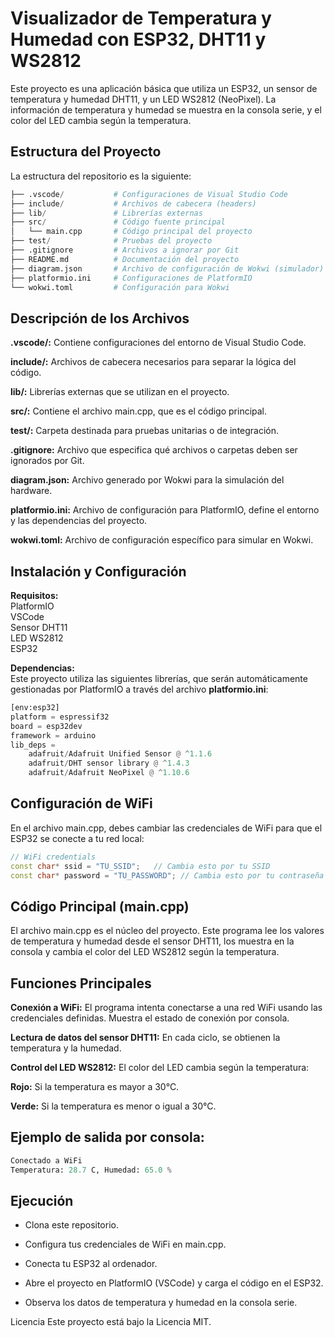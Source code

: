 # Visualizador de Temperatura y Humedad con ESP32, DHT11 y WS2812  
Este proyecto es una aplicación básica que utiliza un ESP32, un sensor de temperatura y humedad DHT11, y un LED WS2812 (NeoPixel). La información de temperatura y humedad se muestra en la consola serie, y el color del LED cambia según la temperatura.

## Estructura del Proyecto
La estructura del repositorio es la siguiente:

```python
├── .vscode/           # Configuraciones de Visual Studio Code
├── include/           # Archivos de cabecera (headers)
├── lib/               # Librerías externas
├── src/               # Código fuente principal
│   └── main.cpp       # Código principal del proyecto
├── test/              # Pruebas del proyecto
├── .gitignore         # Archivos a ignorar por Git
├── README.md          # Documentación del proyecto
├── diagram.json       # Archivo de configuración de Wokwi (simulador)
├── platformio.ini     # Configuraciones de PlatformIO
└── wokwi.toml         # Configuración para Wokwi
```

## Descripción de los Archivos
**.vscode/:** Contiene configuraciones del entorno de Visual Studio Code.  

**include/:** Archivos de cabecera necesarios para separar la lógica del código.  

**lib/:** Librerías externas que se utilizan en el proyecto.  

**src/:** Contiene el archivo main.cpp, que es el código principal.  

**test/:** Carpeta destinada para pruebas unitarias o de integración.  

**.gitignore:** Archivo que especifica qué archivos o carpetas deben ser ignorados por Git.  

**diagram.json:** Archivo generado por Wokwi para la simulación del hardware.  

**platformio.ini:** Archivo de configuración para PlatformIO, define el entorno y las dependencias del proyecto.  

**wokwi.toml:** Archivo de configuración específico para simular en Wokwi.  

## Instalación y Configuración  

**Requisitos:**  
PlatformIO  
VSCode  
Sensor DHT11  
LED WS2812  
ESP32  

**Dependencias:**  
Este proyecto utiliza las siguientes librerías, que serán automáticamente gestionadas por PlatformIO a través del archivo **platformio.ini**:
```python
[env:esp32]
platform = espressif32
board = esp32dev
framework = arduino
lib_deps = 
    adafruit/Adafruit Unified Sensor @ ^1.1.6
    adafruit/DHT sensor library @ ^1.4.3
    adafruit/Adafruit NeoPixel @ ^1.10.6
```
## Configuración de WiFi
En el archivo main.cpp, debes cambiar las credenciales de WiFi para que el ESP32 se conecte a tu red local:

```cpp
// WiFi credentials
const char* ssid = "TU_SSID";   // Cambia esto por tu SSID
const char* password = "TU_PASSWORD"; // Cambia esto por tu contraseña
```
## Código Principal (main.cpp)
El archivo main.cpp es el núcleo del proyecto. Este programa lee los valores de temperatura y humedad desde el sensor DHT11, los muestra en la consola y cambia el color del LED WS2812 según la temperatura.

## Funciones Principales
**Conexión a WiFi:** El programa intenta conectarse a una red WiFi usando las credenciales definidas. Muestra el estado de conexión por consola.  

**Lectura de datos del sensor DHT11:** En cada ciclo, se obtienen la temperatura y la humedad.  

**Control del LED WS2812:** El color del LED cambia según la temperatura:

**Rojo:** Si la temperatura es mayor a 30°C.  

**Verde:** Si la temperatura es menor o igual a 30°C.  

## Ejemplo de salida por consola:
```python
Conectado a WiFi
Temperatura: 28.7 C, Humedad: 65.0 %
```
## Ejecución
* Clona este repositorio.  

* Configura tus credenciales de WiFi en main.cpp.  

* Conecta tu ESP32 al ordenador.  

* Abre el proyecto en PlatformIO (VSCode) y carga el código en el ESP32. 

* Observa los datos de temperatura y humedad en la consola serie.  

Licencia
Este proyecto está bajo la Licencia MIT.